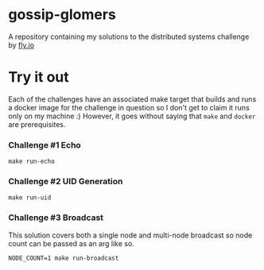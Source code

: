 # gossip-glomers
A repository containing my solutions to the distributed systems challenge by [fly.io]([url](https://fly.io/dist-sys/))

# Try it out
Each of the challenges have an associated make target that builds and runs a docker image for the challenge in question so I don't get to claim it runs only on my machine :) However, it goes without saying that `make` and `docker` are prerequisites.

### Challenge #1 Echo
```shell
make run-echo
```

### Challenge #2 UID Generation
```shell
make run-uid
```

### Challenge #3 Broadcast
This solution covers both a single node and multi-node broadcast so node count can be passed as an arg like so.
```shell
NODE_COUNT=1 make run-broadcast
```


